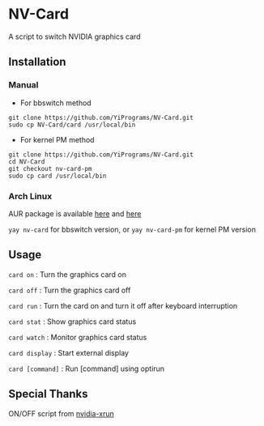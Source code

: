 # NV-Card
A script to switch NVIDIA graphics card

## Installation

### Manual

- For bbswitch method
```shell
git clone https://github.com/YiPrograms/NV-Card.git
sudo cp NV-Card/card /usr/local/bin
```

- For kernel PM method
```shell
git clone https://github.com/YiPrograms/NV-Card.git
cd NV-Card
git checkout nv-card-pm
sudo cp card /usr/local/bin
```

### Arch Linux

AUR package is available [here](https://aur.archlinux.org/packages/nv-card/) and [here](https://aur.archlinux.org/packages/nv-card-pm/)

`yay nv-card` for bbswitch version, or
`yay nv-card-pm` for kernel PM version


## Usage

`card on` : Turn the graphics card on

`card off` : Turn the graphics card off

`card run` : Turn the card on and turn it off after keyboard interruption

`card stat` : Show graphics card status

`card watch` : Monitor graphics card status

`card display` : Start external display

`card [command]` : Run [command] using optirun

## Special Thanks

ON/OFF script from [nvidia-xrun](https://github.com/Witko/nvidia-xrun)
